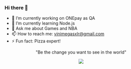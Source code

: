 ### Hi there 👋

- 🔭 I’m currently working on ONEpay as QA
- 🌱 I’m currently learning Node.js
- 💬 Ask me about Games and NBA
- 📫 How to reach me: vinimegasxlr@gmail.com
- ⚡ Fun fact: Pizza expert!

<center> "Be the change you want to see in the world" </center>

<p align="center">
  <a href="https://skillicons.dev">
    <img src="https://skillicons.dev/icons?i=bash,docker,git,github,jenkins,js,ts,nodejs,bash,linux,mysql,postman,cypress,selenium,vscode" />
  </a>
</p>
